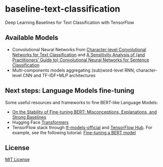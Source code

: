 # baseline-text-classification
Deep Learning Baselines for Text Classification with TensorFlow

## Available Models
* Convolutional Neural Networks from [Character-level Convolutional Networks for Text Classification](https://arxiv.org/pdf/1509.01626.pdf) and [A Sensitivity Analysis of (and Practitioners’ Guide to) Convolutional Neural Networks for Sentence Classification](https://arxiv.org/pdf/1510.03820.pdf)
* Multi-components models aggregating (sub)word-level RNN, character-level CNN and TF-IDF+MLP architectures

## Next steps: Language Models fine-tuning
Some useful resources and frameworks to fine BERT-like Language Models:
* [On the Stability of Fine-tuning BERT: Misconceptions, Explanations, and Strong Baselines](https://arxiv.org/pdf/2006.04884.pdf)
* Hugging Face [Transformers](https://huggingface.co/docs/transformers/index)
* TensorFlow stack through [tf-models-official](https://github.com/tensorflow/models/tree/master/official) and [TensorFlow Hub](https://www.tensorflow.org/hub). For example, see the following tutorial: [Fine-tuning a BERT model](https://www.tensorflow.org/text/tutorials/fine_tune_bert?hl=en) 

## License
[MIT License](LICENSE)
